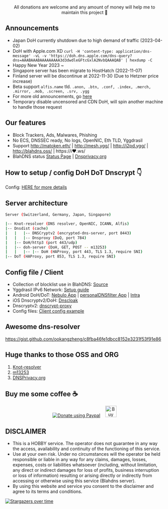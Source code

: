 
 <p align="center">
  &nbsp;&nbsp;
  <br> All donations are welcome and any amount of money will help me to maintain this project 🥰 
</p> 

## Announcements

* Japan DoH currently shutdown due to high demand of traffic (2023-04-02)
* DoH with Apple.com XD `curl -H 'content-type: application/dns-message' -vL -v 'https://doh.dns.apple.com/dns-query?dns=AAABAAABAAAAAAAAA3d3dwdleGFtcGxlA2NvbQAAAQAB' | hexdump -C` 
* Happy New Year 2023 ~
* Singapore server has been migrate to HostHatch (2022-11-07)
* Finland server will be discontinue at 2022-11-30 (Due to Hetzner price increase)
* Beta support `alfis.name` tld. `.anon, .btn, .conf, .index, .merch, .mirror, .mob, .screen, .srv, .ygg`
* For more old announcements, go [here](https://github.com/ookangzheng/blahdns/issues/36)
* Temporary disable uncensored and CDN DoH, will spin another machine to handle those request

## Our features

* Block Trackers, Ads, Malwares, Phishing
* No ECS, DNSSEC ready, No logs, OpenNIC, Eth TLD, Yggdrasil 
* Support http://matoken.eth/ | http://mesh.ygg/ | http://i2pd.ygg/ | http://blahdns.oss/ | https://i❤.ws/
* BlahDNS status [Status Page](https://stats.blahdns.com) | [Dnsprivacy.org]([https://dnsprivacy.org/jenkins/job/dnsprivacy-monitoring/](https://monitor.dnsprivacy.org/jenkins/job/dnsprivacy-monitoring/))


## How to setup / config DoH DoT Dnscrypt 👇
Config: [HERE for more details](https://github.com/ookangzheng/blahdns/tree/master/server-conf)


## Server architecture

```bash
Server (Switzerland, Germany, Japan, Singapore)

|-- Knot-resolver (DNS resolver, OpenNIC, ICANN, Alfis)
|-- Dnsdist (cache)
|   |   |-- DNSCryptv2 (encrypted-dns-server, port 8443)
|   |   |-- Dnsproxy (DoQ, port 784)
|   |-- DoH/http3 (port 443/udp)
|   |-- doh-server (DoH, GET, POST -- m13253)
|   |   |-- |-- DoH (HAProxy, port 443, TLS 1.3, require SNI)
|-- DoT (HAProxy, port 853, TLS 1.3, require SNI)

```

## Config file / Client
* Collection of blocklist use in BlahDNS: [Source](https://github.com/ookangzheng/blahdns/raw/master/hosts/source.txt) 
* Yggdrasil IPv6 Network: [Setup guide](https://github.com/ookangzheng/blahdns/blob/master/client-conf/yggdrasil.md)
* Android DoH/DoT: [Nebulo App](https://play.google.com/store/apps/details?id=com.frostnerd.smokescreen) | [personalDNSfilter App](https://zenz-solutions.de/personaldnsfilter/) | [Intra](https://play.google.com/store/apps/details?id=app.intra)
* iOS Dnscryptv2/DoH: [Dnscloak](https://itunes.apple.com/app/dnscloak-secure-dns-client/id1452162351)
* Dnscryptv2: [dnscrypt-proxy](https://github.com/DNSCrypt/dnscrypt-proxy)
* Config files: [ Client config example ](https://github.com/ookangzheng/blahdns/tree/master/client-conf)

## Awesome dns-resolver
https://gist.github.com/ookangzheng/c8fba46fe1dbcc8152e3231f53f91e86

## Huge thanks to those OSS and ORG
1. [Knot-resolver](https://github.com/CZ-NIC/knot-resolver)
2. [m13253](https://github.com/m13253/dns-over-https)
3. [DNSPrivacy.org](https://dnsprivacy.org)

## Buy me some coffee :coffee: 

<p align="center">  
  <a href="https://www.paypal.com/paypalme/okz5289tw?locale.x=en_GB"><img alt="Donate using Paypal" src="https://www.paypalobjects.com/en_US/i/btn/btn_donateCC_LG.gif"></a>
  &nbsp;&nbsp;
  <a href='https://ko-fi.com/P5P4GPQ8' target='_blank'><img height='36' style='border:0px;height:36px;' src='https://az743702.vo.msecnd.net/cdn/kofi4.png?v=0' border='0' alt='Buy Me a Coffee at ko-fi.com' /></a>
</p>

## DISCLAIMER
* This is a HOBBY service. The operator does not guarantee in any way the access, availability and continuity of the functioning of this service. 
* Use at your own risk. Under no circumstances will the operator be held responsible or liable in any way for any claims, damages, losses, expenses, costs or liabilities whatsoever (including, without limitation, any direct or indirect damages for loss of profits, business interruption or loss of information) resulting or arising directly or indirectly from accessing or otherwise using this service (Blahdns server).
* By using this website and service you consent to the disclaimer and agree to its terms and conditions.

[![Stargazers over time](https://starchart.cc/ookangzheng/blahdns.svg)](https://starchart.cc/ookangzheng/blahdns)
